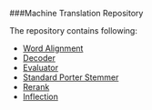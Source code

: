 ###Machine Translation Repository

The repository contains following:

- [Word Alignment][1]
- [Decoder][2]
- [Evaluator][3]
- [Standard Porter Stemmer][4]
- [Rerank][5]
- [Inflection][6]

[1]:https://github.com/Nero-Hu/mt/tree/master/alignment/fast_align
[2]:https://github.com/Nero-Hu/mt/tree/master/decoder
[3]:https://github.com/Nero-Hu/mt/tree/master/evaluator
[4]:https://github.com/Nero-Hu/mt/tree/master/stemmer
[5]:https://github.com/Nero-Hu/mt/tree/master/reranker
[6]:https://github.com/Nero-Hu/mt/tree/master/inflect
